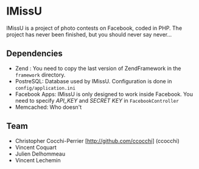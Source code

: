 IMissU
=============

IMissU is a project of photo contests on Facebook, coded in PHP. The project has never been finished, but you should never say never...

Dependencies
------------

* Zend : You need to copy the last version of ZendFramework in the `framework` directory.
* PostreSQL: Database used by IMissU. Configuration is done in `config/application.ini`
* Facebook Apps: IMissU is only designed to work inside Facebook. You need to specify *API_KEY* and *SECRET KEY* in `FacebookController`
* Memcached: Who doesn't
	
Team
----

* Christopher Cocchi-Perrier [http://github.com/ccocchi] (ccocchi)
* Vincent Coquart
* Julien Delhommeau
* Vincent Lechemin